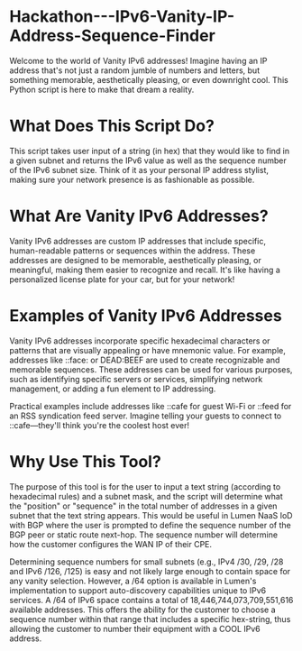 Hackathon---IPv6-Vanity-IP-Address-Sequence-Finder
==================================================
Welcome to the world of Vanity IPv6 addresses! Imagine having an IP address that's not just a random jumble of numbers and letters, but something memorable, aesthetically pleasing, or even downright cool. This Python script is here to make that dream a reality.

What Does This Script Do?
=========================
This script takes user input of a string (in hex) that they would like to find in a given subnet and returns the IPv6 value as well as the sequence number of the IPv6 subnet size. Think of it as your personal IP address stylist, making sure your network presence is as fashionable as possible.

What Are Vanity IPv6 Addresses?
===============================
Vanity IPv6 addresses are custom IP addresses that include specific, human-readable patterns or sequences within the address. These addresses are designed to be memorable, aesthetically pleasing, or meaningful, making them easier to recognize and recall. It's like having a personalized license plate for your car, but for your network!

Examples of Vanity IPv6 Addresses
=================================
Vanity IPv6 addresses incorporate specific hexadecimal characters or patterns that are visually appealing or have mnemonic value. For example, addresses like ::face: or DEAD:BEEF are used to create recognizable and memorable sequences. These addresses can be used for various purposes, such as identifying specific servers or services, simplifying network management, or adding a fun element to IP addressing.

Practical examples include addresses like ::cafe for guest Wi-Fi or ::feed for an RSS syndication feed server. Imagine telling your guests to connect to ::cafe—they'll think you're the coolest host ever!

Why Use This Tool?
==================
The purpose of this tool is for the user to input a text string (according to hexadecimal rules) and a subnet mask, and the script will determine what the "position" or "sequence" in the total number of addresses in a given subnet that the text string appears. This would be useful in Lumen NaaS IoD with BGP where the user is prompted to define the sequence number of the BGP peer or static route next-hop. The sequence number will determine how the customer configures the WAN IP of their CPE.

Determining sequence numbers for small subnets (e.g., IPv4 /30, /29, /28 and IPv6 /126, /125) is easy and not likely large enough to contain space for any vanity selection. However, a /64 option is available in Lumen's implementation to support auto-discovery capabilities unique to IPv6 services. A /64 of IPv6 space contains a total of 18,446,744,073,709,551,616 available addresses. This offers the ability for the customer to choose a sequence number within that range that includes a specific hex-string, thus allowing the customer to number their equipment with a COOL IPv6 address.
